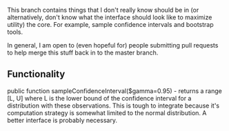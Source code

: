 This branch contains things that I don't really know should be in (or alternatively, don't know what the interface should look like to maximize utility) the core. For example, sample confidence intervals and bootstrap tools. 

In general, I am open to (even hopeful for) people submitting pull requests to help merge this stuff back in to the master branch.

Functionality
-------------

public function sampleConfidenceInterval($gamma=0.95) - returns a range [L, U] where L is the lower bound of the confidence interval for a distribution with these observations. This is tough to integrate because it's computation strategy is somewhat limited to the normal distribution. A better interface is probably necessary.

